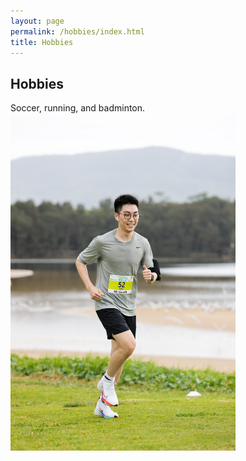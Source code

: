```yaml
---
layout: page
permalink: /hobbies/index.html
title: Hobbies
---
```


## Hobbies

Soccer, running, and badminton. <br>
<img src="https://github.com/yangdi-cv/yangdi-cv.github.io/blob/main/images/run.jpg?raw=true" width="360" height="540">
